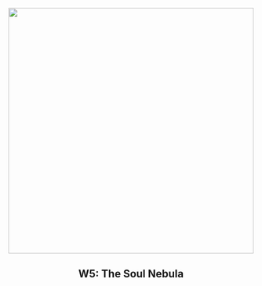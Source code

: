
<p align="center"><img src="https://apod.nasa.gov/apod/image/2303/Soul_Jimenez_1080.jpg" width="500" height="500"></p>
<h2 align="center"> W5: The Soul Nebula </h2>
